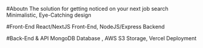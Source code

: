 #Aboutn
The solution for getting noticed on your next job search
Minimalistic, Eye-Catching design

#Front-End
React/NextJS Front-End, NodeJS/Express Backend

#Back-End & API
MongoDB Database , AWS S3 Storage, Vercel Deployment



